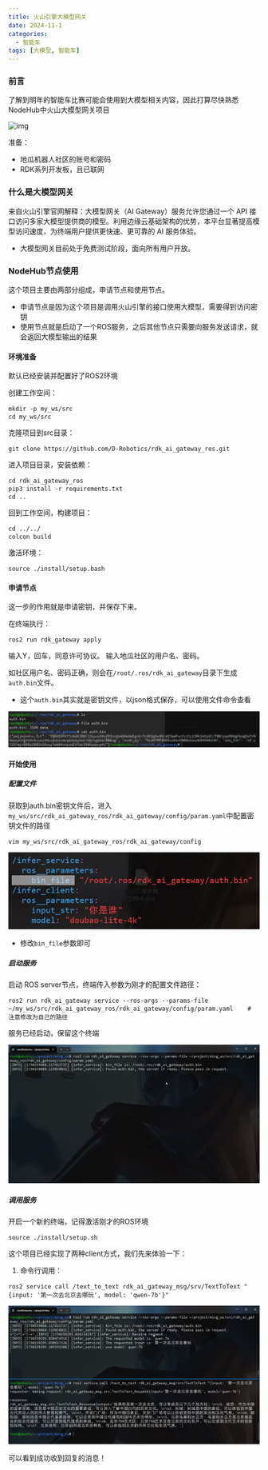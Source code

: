 ```yaml
---
title: 火山引擎大模型网关
date: 2024-11-1
categories: 
  - 智能车
tags: [大模型, 智能车]
---
```




### 前言

了解到明年的智能车比赛可能会使用到大模型相关内容，因此打算尽快熟悉NodeHub中火山大模型网关项目 

![img](https://developer.d-robotics.cc/api/v1/static/imgData/1730256971420.png)

准备：

- 地瓜机器人社区的账号和密码
- RDK系列开发板，且已联网

### 什么是大模型网关

来自火山引擎官网解释：大模型网关（AI Gateway）服务允许您通过一个 API 接口访问多家大模型提供商的模型。利用边缘云基础架构的优势，本平台显著提高模型访问速度，为终端用户提供更快速、更可靠的 AI 服务体验。

- 大模型网关目前处于免费测试阶段，面向所有用户开放。

### NodeHub节点使用

这个项目主要由两部分组成，申请节点和使用节点。

- 申请节点是因为这个项目是调用火山引擎的接口使用大模型，需要得到访问密钥
- 使用节点就是启动了一个ROS服务，之后其他节点只需要向服务发送请求，就会返回大模型输出的结果

#### 环境准备

默认已经安装并配置好了ROS2环境

创建工作空间：

```shell
mkdir -p my_ws/src
cd my_ws/src
```

克隆项目到src目录：

```shell
git clone https://github.com/D-Robotics/rdk_ai_gateway_ros.git
```

进入项目目录，安装依赖：

```shell
cd rdk_ai_gateway_ros
pip3 install -r requirements.txt
cd ..
```

回到工作空间，构建项目：

```shell
cd ../../
colcon build
```

激活环境：

```shell
source ./install/setup.bash
```

#### 申请节点

这一步的作用就是申请密钥，并保存下来。

在终端执行：

```shell
ros2 run rdk_gateway apply
```

输入Y，回车，同意许可协议。 输入地瓜社区的用户名、密码。

如社区用户名、密码正确，则会在`/root/.ros/rdk_ai_gateway`目录下生成`auth.bin`文件。

- 这个`auth.bin`其实就是密钥文件，以json格式保存，可以使用文件命令查看

![image-20241030112116965](火山引擎大模型网关/image-20241030112116965.png)

#### 开始使用

##### 配置文件

获取到auth.bin密钥文件后，进入`my_ws/src/rdk_ai_gateway_ros/rdk_ai_gateway/config/param.yaml`中配置密钥文件的路径

```shell
vim my_ws/src/rdk_ai_gateway_ros/rdk_ai_gateway/config
```

![image-20241030112700022](火山引擎大模型网关/image-20241030112700022.png)

- 修改`bin_file`参数即可

##### 启动服务

启动 ROS server节点，终端传入参数为刚才的配置文件路径：

```shell
ros2 run rdk_ai_gateway service --ros-args --params-file ~/my_ws/src/rdk_ai_gateway_ros/rdk_ai_gateway/config/param.yaml	# 注意修改为自己的路径
```

服务已经启动，保留这个终端

![image-20241030113137468](火山引擎大模型网关/image-20241030113137468.png)

##### 调用服务

开启一个新的终端，记得激活刚才的ROS环境

```shell
source ./install/setup.sh
```

这个项目已经实现了两种client方式，我们先来体验一下：

1. 命令行调用：

```shell
ros2 service call /text_to_text rdk_ai_gateway_msg/srv/TextToText "{input: '第一次去北京去哪玩', model: 'qwen-7b'}"
```

![image-20241030113509942](火山引擎大模型网关/image-20241030113509942.png)

可以看到成功收到回复的消息！